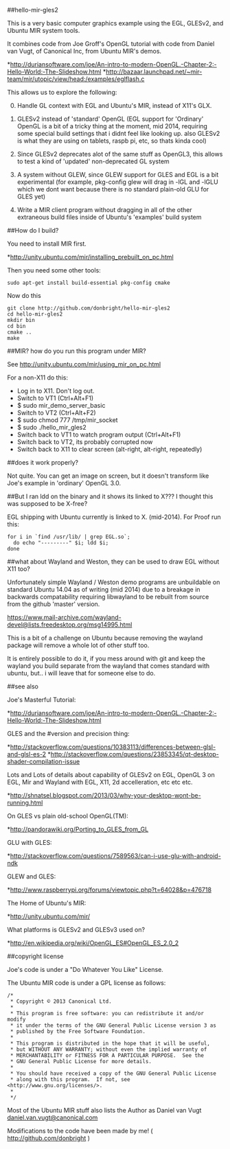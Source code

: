 ##hello-mir-gles2

This is a very basic computer graphics example using the EGL, GLESv2, and
Ubuntu MIR system tools.

It combines code from Joe Groff's OpenGL tutorial with code from Daniel 
van Vugt, of Canonical Inc, from Ubuntu MIR's demos.

*http://duriansoftware.com/joe/An-intro-to-modern-OpenGL.-Chapter-2:-Hello-World:-The-Slideshow.html
*http://bazaar.launchpad.net/~mir-team/mir/utopic/view/head:/examples/eglflash.c

This allows us to explore the following:

0. Handle GL context with EGL and Ubuntu's MIR, instead of X11's GLX.

1. GLESv2 instead of 'standard' OpenGL (EGL support for 'Ordinary' 
   OpenGL is a bit of a tricky thing at the moment, mid 2014, requiring
   some special build settings that i didnt feel like looking up. also
   GLESv2 is what they are using on tablets, raspb pi, etc, so thats kinda
   cool)

2. Since GLESv2 deprecates alot of the same stuff as OpenGL3, this allows
   to test a kind of 'updated' non-deprecated GL system

3. A system without GLEW, since GLEW support for GLES and EGL is a bit
   experimental (for example, pkg-config glew will drag in -lGL and -lGLU
   which we dont want because there is no standard plain-old GLU for GLES yet)

4. Write a MIR client program without dragging in all of the other 
   extraneous build files inside of Ubuntu's 'examples' build system

##How do I build?

You need to install MIR first.

*http://unity.ubuntu.com/mir/installing_prebuilt_on_pc.html

Then you need some other tools:

    sudo apt-get install build-essential pkg-config cmake

Now do this

    git clone http://github.com/donbright/hello-mir-gles2
    cd hello-mir-gles2
    mkdir bin
    cd bin
    cmake ..
    make

##MIR? how do you run this program under MIR?

See http://unity.ubuntu.com/mir/using_mir_on_pc.html

For a non-X11 do this:

* Log in to X11. Don't log out.
* Switch to VT1 (Ctrl+Alt+F1)
* $ sudo mir_demo_server_basic
* Switch to VT2 (Ctrl+Alt+F2)
* $ sudo chmod 777 /tmp/mir_socket
* $ sudo ./hello_mir_gles2
* Switch back to VT1 to watch program output (Ctrl+Alt+F1)
* Switch back to VT2, its probably corrupted now
* Switch back to X11 to clear screen (alt-right, alt-right, repeatedly)

##does it work properly?

Not quite. You can get an image on screen, but it doesn't transform like 
Joe's example in 'ordinary' OpenGL 3.0.

##But I ran ldd on the binary and it shows its linked to X??? I thought this was supposed to be X-free?

EGL shipping with Ubuntu currently is linked to X. (mid-2014). For Proof 
run this:

    for i in `find /usr/lib/ | grep EGL.so`;
      do echo "---------" $i; ldd $i;
    done

##what about Wayland and Weston, they can be used to draw EGL without X11 too?

Unfortunately simple Wayland / Weston demo programs are unbuildable on 
standard Ubuntu 14.04 as of writing (mid 2014) due to a breakage in 
backwards compatability requiring libwayland to be rebuilt from source 
from the github 'master' version. 

https://www.mail-archive.com/wayland-devel@lists.freedesktop.org/msg14995.html

This is a bit of a challenge on Ubuntu because removing the wayland 
package will remove a whole lot of other stuff too.

It is entirely possible to do it, if you mess around with git and keep 
the wayland you build separate from the wayland that comes standard with 
ubuntu, but.. i will leave that for someone else to do.

##see also

Joe's Masterful Tutorial:

*http://duriansoftware.com/joe/An-intro-to-modern-OpenGL.-Chapter-2:-Hello-World:-The-Slideshow.html

GLES and the #version and precision thing:

*http://stackoverflow.com/questions/10383113/differences-between-glsl-and-glsl-es-2
*http://stackoverflow.com/questions/23853345/qt-desktop-shader-compilation-issue

Lots and Lots of details about capability of GLESv2 on EGL, OpenGL 3 on EGL,
Mir and Wayland with EGL, X11, 2d accelleration, etc etc etc.

*http://shnatsel.blogspot.com/2013/03/why-your-desktop-wont-be-running.html

On GLES vs plain old-school OpenGL(TM):

*http://pandorawiki.org/Porting_to_GLES_from_GL

GLU with GLES:

*http://stackoverflow.com/questions/7589563/can-i-use-glu-with-android-ndk

GLEW and GLES:

*http://www.raspberrypi.org/forums/viewtopic.php?t=64028&p=476718

The Home of Ubuntu's MIR:

*http://unity.ubuntu.com/mir/

What platforms is GLESv2 and GLESv3 used on?

*http://en.wikipedia.org/wiki/OpenGL_ES#OpenGL_ES_2.0_2

##copyright license

Joe's code is under a "Do Whatever You Like" License.

The Ubuntu MIR code is under a GPL license as follows:


```
/*
 * Copyright © 2013 Canonical Ltd.
 *
 * This program is free software: you can redistribute it and/or modify
 * it under the terms of the GNU General Public License version 3 as
 * published by the Free Software Foundation.
 *
 * This program is distributed in the hope that it will be useful,
 * but WITHOUT ANY WARRANTY; without even the implied warranty of
 * MERCHANTABILITY or FITNESS FOR A PARTICULAR PURPOSE.  See the
 * GNU General Public License for more details.
 *
 * You should have received a copy of the GNU General Public License
 * along with this program.  If not, see <http://www.gnu.org/licenses/>.
 *
 */
```

Most of the Ubuntu MIR stuff also lists the Author as Daniel van Vugt 
<daniel.van.vugt@canonical.com>

Modifications to the code have been made by me! ( http://github.com/donbright )
